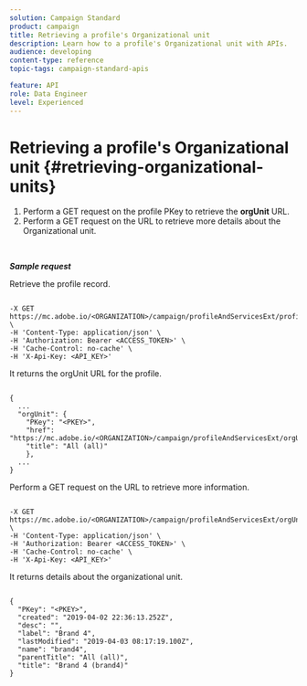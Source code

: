 ```yaml
---
solution: Campaign Standard
product: campaign
title: Retrieving a profile's Organizational unit
description: Learn how to a profile's Organizational unit with APIs.
audience: developing
content-type: reference
topic-tags: campaign-standard-apis

feature: API
role: Data Engineer
level: Experienced
---
```


# Retrieving a profile's Organizational unit {#retrieving-organizational-units}

1. Perform a GET request on the profile PKey to retrieve the **orgUnit** URL.
1. Perform a GET request on the URL to retrieve more details about the Organizational unit.

<br/>

***Sample request***

Retrieve the profile record.

```

-X GET https://mc.adobe.io/<ORGANIZATION>/campaign/profileAndServicesExt/profile/<PKEY> \
-H 'Content-Type: application/json' \
-H 'Authorization: Bearer <ACCESS_TOKEN>' \
-H 'Cache-Control: no-cache' \
-H 'X-Api-Key: <API_KEY>'

```

It returns the orgUnit URL for the profile.

```

{
  ...
  "orgUnit": {
    "PKey": "<PKEY>",
    "href": "https://mc.adobe.io/<ORGANIZATION>/campaign/profileAndServicesExt/orgUnitBase/<PKEY>",
    "title": "All (all)"
    },
  ...
}

```

Perform a GET request on the URL to retrieve more information.

```

-X GET https://mc.adobe.io/<ORGANIZATION>/campaign/profileAndServicesExt/orgUnitBase/<PKEY> \
-H 'Content-Type: application/json' \
-H 'Authorization: Bearer <ACCESS_TOKEN>' \
-H 'Cache-Control: no-cache' \
-H 'X-Api-Key: <API_KEY>'

```

It returns details about the organizational unit.

```

{
  "PKey": "<PKEY>",
  "created": "2019-04-02 22:36:13.252Z",
  "desc": "",
  "label": "Brand 4",
  "lastModified": "2019-04-03 08:17:19.100Z",
  "name": "brand4",
  "parentTitle": "All (all)",
  "title": "Brand 4 (brand4)"
}

```

